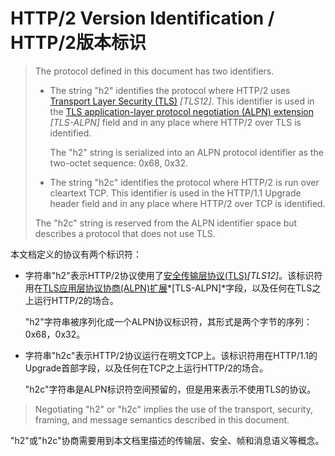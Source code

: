 # HTTP/2 Version Identification / HTTP/2版本标识
> The protocol defined in this document has two identifiers.
> 
> * The string "h2" identifies the protocol where HTTP/2 uses [Transport Layer Security (TLS)](https://httpwg.github.io/specs/rfc7540.html#TLS12) *[TLS12]*. This identifier is used in the [TLS application-layer protocol negotiation (ALPN) extension](https://httpwg.github.io/specs/rfc7540.html#TLS-ALPN) *[TLS-ALPN]* field and in any place where HTTP/2 over TLS is identified.
> 
> 	The "h2" string is serialized into an ALPN protocol identifier as the two-octet sequence: 0x68, 0x32.
> 
> * The string "h2c" identifies the protocol where HTTP/2 is run over cleartext TCP. This identifier is used in the HTTP/1.1 Upgrade header field and in any place where HTTP/2 over TCP is identified.
> 
>  The "h2c" string is reserved from the ALPN identifier space but describes a protocol that does not use TLS.

本文档定义的协议有两个标识符：

* 字符串"h2"表示HTTP/2协议使用了[安全传输层协议(TLS)](https://httpwg.github.io/specs/rfc7540.html#TLS12)*[TLS12]*。该标识符用在[TLS应用层协议协商(ALPN)扩展](https://httpwg.github.io/specs/rfc7540.html#TLS-ALPN)*[TLS-ALPN]*字段，以及任何在TLS之上运行HTTP/2的场合。
	
  "h2"字符串被序列化成一个ALPN协议标识符，其形式是两个字节的序列：0x68，0x32。

* 字符串"h2c"表示HTTP/2协议运行在明文TCP上。该标识符用在HTTP/1.1的Upgrade首部字段，以及任何在TCP之上运行HTTP/2的场合。

  "h2c"字符串是ALPN标识符空间预留的，但是用来表示不使用TLS的协议。

> Negotiating "h2" or "h2c" implies the use of the transport, security, framing, and message semantics described in this document.

"h2"或"h2c"协商需要用到本文档里描述的传输层、安全、帧和消息语义等概念。